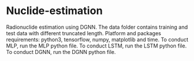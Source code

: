 # Nuclide-estimation
Radionuclide estimation using DGNN. The data folder contains training and test data with different truncated length. 
Platform and packages requirements: python3, tensorflow, numpy, matplotlib and time.
To conduct MLP, run the MLP python file.
To conduct LSTM, run the LSTM python file.
To conduct DGNN, run the DGNN python file.
